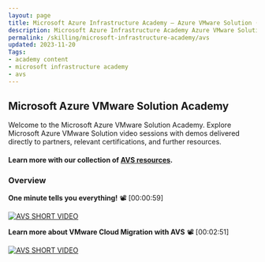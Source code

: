 ```yaml
---
layout: page
title: Microsoft Azure Infrastructure Academy — Azure VMware Solution (AVS)
description: Microsoft Azure Infrastructure Academy Azure VMware Solution (AVS).
permalink: /skilling/microsoft-infrastructure-academy/avs
updated: 2023-11-20
Tags:
- academy content
- microsoft infrastructure academy
- avs
---
```


## Microsoft Azure VMware Solution Academy
Welcome to the Microsoft Azure VMware Solution Academy. Explore Microsoft Azure VMware Solution video sessions with demos delivered directly to partners, relevant certifications, and further resources.

#### Learn more with our collection of [AVS resources](/PartnerResources/skilling/microsoft-infrastructure-academy/resources/avs-resources).

### Overview

**One minute tells you everything!** 📽️ [00:00:59]

[![AVS SHORT VIDEO](https://img.youtube.com/vi/VaF-f4DgK2s/mqdefault.jpg)](https://www.youtube.com/watch?v=VaF-f4DgK2s)

**Learn more about VMware Cloud Migration with AVS** 📽️ [00:02:51]

[![AVS SHORT VIDEO](https://img.youtube.com/vi/VcWXQ86dro0/mqdefault.jpg)](https://www.youtube.com/watch?v=VcWXQ86dro0)


